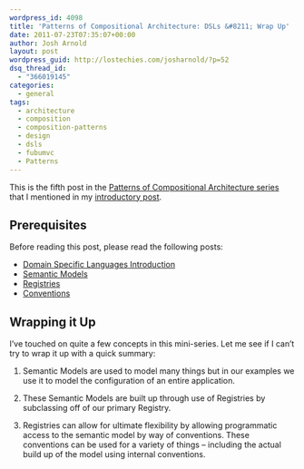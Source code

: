 ```yaml
---
wordpress_id: 4098
title: 'Patterns of Compositional Architecture: DSLs &#8211; Wrap Up'
date: 2011-07-23T07:35:07+00:00
author: Josh Arnold
layout: post
wordpress_guid: http://lostechies.com/josharnold/?p=52
dsq_thread_id:
  - "366019145"
categories:
  - general
tags:
  - architecture
  - composition
  - composition-patterns
  - design
  - dsls
  - fubumvc
  - Patterns
---
```

This is the fifth post in the [Patterns of Compositional Architecture series](http://lostechies.com/josharnold/tag/composition-patterns/) that I mentioned in my [introductory post](http://lostechies.com/josharnold/2011/07/09/patterns-of-compositional-architecture/).

## Prerequisites

Before reading this post, please read the following posts:

  * [Domain Specific Languages Introduction](http://lostechies.com/josharnold/2011/07/11/patterns-of-compositional-architecture-domain-specific-languages/)
  * [Semantic Models](http://lostechies.com/josharnold/2011/07/12/patterns-of-compositional-architecture-dsls-semantic-models/)
  * [Registries](http://lostechies.com/josharnold/2011/07/12/patterns-of-compositional-architecture-dsls-registries/)
  * [Conventions](http://lostechies.com/josharnold/2011/07/13/patterns-of-compositional-architecture-dsls-conventions/)

## Wrapping it Up

I’ve touched on quite a few concepts in this mini-series. Let me see if I can’t try to wrap it up with a quick summary:

1. Semantic Models are used to model many things but in our examples we use it to model the configuration of an entire application.

2. These Semantic Models are built up through use of Registries by subclassing off of our primary Registry.

3. Registries can allow for ultimate flexibility by allowing programmatic access to the semantic model by way of conventions. These conventions can be used for a variety of things – including the actual build up of the model using internal conventions.